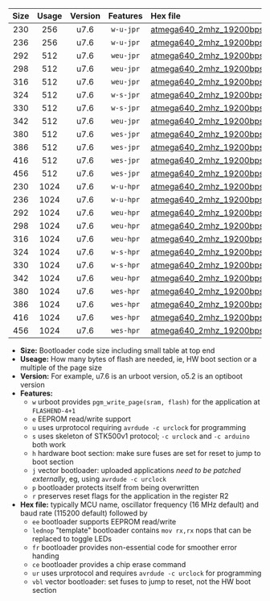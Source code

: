|Size|Usage|Version|Features|Hex file|
|:-:|:-:|:-:|:-:|:--|
|230|256|u7.6|`w-u-jpr`|[atmega640_2mhz_19200bps_ur_vbl.hex](https://raw.githubusercontent.com/stefanrueger/urboot/main//atmega640_2mhz_19200bps_ur_vbl.hex)|
|236|256|u7.6|`w-u-jpr`|[atmega640_2mhz_19200bps_lednop_ur_vbl.hex](https://raw.githubusercontent.com/stefanrueger/urboot/main//atmega640_2mhz_19200bps_lednop_ur_vbl.hex)|
|292|512|u7.6|`weu-jpr`|[atmega640_2mhz_19200bps_ee_ur_vbl.hex](https://raw.githubusercontent.com/stefanrueger/urboot/main//atmega640_2mhz_19200bps_ee_ur_vbl.hex)|
|298|512|u7.6|`weu-jpr`|[atmega640_2mhz_19200bps_ee_lednop_ur_vbl.hex](https://raw.githubusercontent.com/stefanrueger/urboot/main//atmega640_2mhz_19200bps_ee_lednop_ur_vbl.hex)|
|316|512|u7.6|`weu-jpr`|[atmega640_2mhz_19200bps_ee_lednop_fr_ur_vbl.hex](https://raw.githubusercontent.com/stefanrueger/urboot/main//atmega640_2mhz_19200bps_ee_lednop_fr_ur_vbl.hex)|
|324|512|u7.6|`w-s-jpr`|[atmega640_2mhz_19200bps_vbl.hex](https://raw.githubusercontent.com/stefanrueger/urboot/main//atmega640_2mhz_19200bps_vbl.hex)|
|330|512|u7.6|`w-s-jpr`|[atmega640_2mhz_19200bps_lednop_vbl.hex](https://raw.githubusercontent.com/stefanrueger/urboot/main//atmega640_2mhz_19200bps_lednop_vbl.hex)|
|342|512|u7.6|`weu-jpr`|[atmega640_2mhz_19200bps_ee_lednop_fr_ce_ur_vbl.hex](https://raw.githubusercontent.com/stefanrueger/urboot/main//atmega640_2mhz_19200bps_ee_lednop_fr_ce_ur_vbl.hex)|
|380|512|u7.6|`wes-jpr`|[atmega640_2mhz_19200bps_ee_vbl.hex](https://raw.githubusercontent.com/stefanrueger/urboot/main//atmega640_2mhz_19200bps_ee_vbl.hex)|
|386|512|u7.6|`wes-jpr`|[atmega640_2mhz_19200bps_ee_lednop_vbl.hex](https://raw.githubusercontent.com/stefanrueger/urboot/main//atmega640_2mhz_19200bps_ee_lednop_vbl.hex)|
|416|512|u7.6|`wes-jpr`|[atmega640_2mhz_19200bps_ee_lednop_fr_vbl.hex](https://raw.githubusercontent.com/stefanrueger/urboot/main//atmega640_2mhz_19200bps_ee_lednop_fr_vbl.hex)|
|456|512|u7.6|`wes-jpr`|[atmega640_2mhz_19200bps_ee_lednop_fr_ce_vbl.hex](https://raw.githubusercontent.com/stefanrueger/urboot/main//atmega640_2mhz_19200bps_ee_lednop_fr_ce_vbl.hex)|
|230|1024|u7.6|`w-u-hpr`|[atmega640_2mhz_19200bps_ur.hex](https://raw.githubusercontent.com/stefanrueger/urboot/main//atmega640_2mhz_19200bps_ur.hex)|
|236|1024|u7.6|`w-u-hpr`|[atmega640_2mhz_19200bps_lednop_ur.hex](https://raw.githubusercontent.com/stefanrueger/urboot/main//atmega640_2mhz_19200bps_lednop_ur.hex)|
|292|1024|u7.6|`weu-hpr`|[atmega640_2mhz_19200bps_ee_ur.hex](https://raw.githubusercontent.com/stefanrueger/urboot/main//atmega640_2mhz_19200bps_ee_ur.hex)|
|298|1024|u7.6|`weu-hpr`|[atmega640_2mhz_19200bps_ee_lednop_ur.hex](https://raw.githubusercontent.com/stefanrueger/urboot/main//atmega640_2mhz_19200bps_ee_lednop_ur.hex)|
|316|1024|u7.6|`weu-hpr`|[atmega640_2mhz_19200bps_ee_lednop_fr_ur.hex](https://raw.githubusercontent.com/stefanrueger/urboot/main//atmega640_2mhz_19200bps_ee_lednop_fr_ur.hex)|
|324|1024|u7.6|`w-s-hpr`|[atmega640_2mhz_19200bps.hex](https://raw.githubusercontent.com/stefanrueger/urboot/main//atmega640_2mhz_19200bps.hex)|
|330|1024|u7.6|`w-s-hpr`|[atmega640_2mhz_19200bps_lednop.hex](https://raw.githubusercontent.com/stefanrueger/urboot/main//atmega640_2mhz_19200bps_lednop.hex)|
|342|1024|u7.6|`weu-hpr`|[atmega640_2mhz_19200bps_ee_lednop_fr_ce_ur.hex](https://raw.githubusercontent.com/stefanrueger/urboot/main//atmega640_2mhz_19200bps_ee_lednop_fr_ce_ur.hex)|
|380|1024|u7.6|`wes-hpr`|[atmega640_2mhz_19200bps_ee.hex](https://raw.githubusercontent.com/stefanrueger/urboot/main//atmega640_2mhz_19200bps_ee.hex)|
|386|1024|u7.6|`wes-hpr`|[atmega640_2mhz_19200bps_ee_lednop.hex](https://raw.githubusercontent.com/stefanrueger/urboot/main//atmega640_2mhz_19200bps_ee_lednop.hex)|
|416|1024|u7.6|`wes-hpr`|[atmega640_2mhz_19200bps_ee_lednop_fr.hex](https://raw.githubusercontent.com/stefanrueger/urboot/main//atmega640_2mhz_19200bps_ee_lednop_fr.hex)|
|456|1024|u7.6|`wes-hpr`|[atmega640_2mhz_19200bps_ee_lednop_fr_ce.hex](https://raw.githubusercontent.com/stefanrueger/urboot/main//atmega640_2mhz_19200bps_ee_lednop_fr_ce.hex)|

- **Size:** Bootloader code size including small table at top end
- **Useage:** How many bytes of flash are needed, ie, HW boot section or a multiple of the page size
- **Version:** For example, u7.6 is an urboot version, o5.2 is an optiboot version
- **Features:**
  + `w` urboot provides `pgm_write_page(sram, flash)` for the application at `FLASHEND-4+1`
  + `e` EEPROM read/write support
  + `u` uses urprotocol requiring `avrdude -c urclock` for programming
  + `s` uses skeleton of STK500v1 protocol; `-c urclock` and `-c arduino` both work
  + `h` hardware boot section: make sure fuses are set for reset to jump to boot section
  + `j` vector bootloader: uploaded applications *need to be patched externally*, eg, using `avrdude -c urclock`
  + `p` bootloader protects itself from being overwritten
  + `r` preserves reset flags for the application in the register R2
- **Hex file:** typically MCU name, oscillator frequency (16 MHz default) and baud rate (115200 default) followed by
  + `ee` bootloader supports EEPROM read/write
  + `lednop` "template" bootloader contains `mov rx,rx` nops that can be replaced to toggle LEDs
  + `fr` bootloader provides non-essential code for smoother error handing
  + `ce` bootloader provides a chip erase command
  + `ur` uses urprotocol and requires `avrdude -c urclock` for programming
  + `vbl` vector bootloader: set fuses to jump to reset, not the HW boot section
